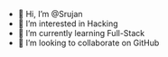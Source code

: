 - 👋 Hi, I’m @Srujan
- 👀 I’m interested in Hacking
- 🌱 I’m currently learning Full-Stack
- 💞️ I’m looking to collaborate on GitHub

<!---
thenameisSrujan/thenameisSrujan is a ✨ special ✨ repository because its `README.md` (this file) appears on your GitHub profile.
You can click the Preview link to take a look at your changes.
--->
